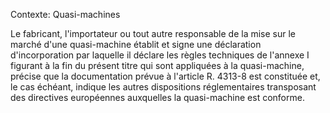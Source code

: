 Contexte: Quasi-machines

Le fabricant, l'importateur ou tout autre responsable de la mise sur le marché d'une quasi-machine établit et signe une déclaration d'incorporation par laquelle il déclare les règles techniques de l'annexe I figurant à la fin du présent titre qui sont appliquées à la quasi-machine, précise que la documentation prévue à l'article R. 4313-8 est constituée et, le cas échéant, indique les autres dispositions réglementaires transposant des directives européennes auxquelles la quasi-machine est conforme.